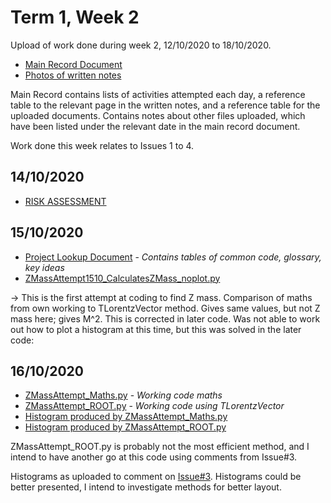 # Term 1, Week 2
Upload of work done during week 2, 12/10/2020 to 18/10/2020.

* [Main Record Document](T1_W2_Doc.pdf)
* [Photos of written notes](T1_W2_Written_Notes.pdf)

Main Record contains lists of activities attempted each day, a reference table to the relevant page in the written notes, and a reference table for the uploaded documents. Contains notes about other files uploaded, which have been listed under the relevant date in the main record document.

Work done this week relates to Issues 1 to 4.

## 14/10/2020
* [RISK ASSESSMENT](Project_risk_assessment_LCairns.xlsx)

## 15/10/2020
* [Project Lookup Document](Project_Lookup_Doc.pdf) - *Contains tables of common code, glossary, key ideas*
* [ZMassAttempt1510_CalculatesZMass_noplot.py](ZMassAttempt1510_CalculatesZMass_noplot.py)

-> This is the first attempt at coding to find Z mass. Comparison of maths from own working to TLorentzVector method. Gives same values, but not Z mass here; gives M^2. This is corrected in later code. Was not able to work out how to plot a histogram at this time, but this was solved in the later code:

## 16/10/2020
* [ZMassAttempt_Maths.py](ZMassAttempt_Maths.py) - *Working code maths*
* [ZMassAttempt_ROOT.py](ZMassAttempt_ROOT.py) -  *Working code using TLorentzVector*
* [Histogram produced by ZMassAttempt_Maths.py](ZMassPlot_Maths.pdf)
* [Histogram produced by ZMassAttempt_ROOT.py](ZMassPlots_ROOT.pdf)

ZMassAttempt_ROOT.py is probably not the most efficient method, and I intend to have another go at this code using comments from Issue#3.

Histograms as uploaded to comment on [Issue#3](https://github.com/r-preston/MPhysProject2021/issues/3).
Histograms could be better presented, I intend to investigate methods for better layout.
